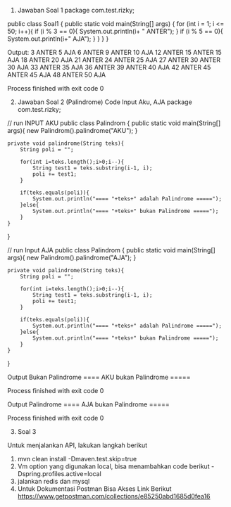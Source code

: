 1. Jawaban Soal 1
package com.test.rizky;

public class Soal1 {
    public static void main(String[] args) {
        for (int i = 1; i <= 50; i++){
            if  (i % 3 == 0){
                System.out.println(i+ " ANTER");
            }
            if  (i % 5 == 0){
                System.out.println(i+" AJA");
            }
        }
    }
}


Output:
3 ANTER
5 AJA
6 ANTER
9 ANTER
10 AJA
12 ANTER
15 ANTER
15 AJA
18 ANTER
20 AJA
21 ANTER
24 ANTER
25 AJA
27 ANTER
30 ANTER
30 AJA
33 ANTER
35 AJA
36 ANTER
39 ANTER
40 AJA
42 ANTER
45 ANTER
45 AJA
48 ANTER
50 AJA

Process finished with exit code 0


2. Jawaban Soal 2 (Palindrome)
Code Input Aku, AJA
package com.test.rizky;


// run INPUT AKU
public class Palindrom {
    public static void main(String[] args){
        new Palindrom().palindrome("AKU");
    }

    private void palindrome(String teks){
        String poli = "";

        for(int i=teks.length();i>0;i--){
            String test1 = teks.substring(i-1, i);
            poli += test1;
        }

        if(teks.equals(poli)){
            System.out.println("==== "+teks+" adalah Palindrome =====");
        }else{
            System.out.println("==== "+teks+" bukan Palindrome =====");
        }
    }
}

// run Input AJA
public class Palindrom {
    public static void main(String[] args){
        new Palindrom().palindrome("AJA");
    }

    private void palindrome(String teks){
        String poli = "";

        for(int i=teks.length();i>0;i--){
            String test1 = teks.substring(i-1, i);
            poli += test1;
        }

        if(teks.equals(poli)){
            System.out.println("==== "+teks+" adalah Palindrome =====");
        }else{
            System.out.println("==== "+teks+" bukan Palindrome =====");
        }
    }
}

Output Bukan Palindrome
==== AKU bukan Palindrome =====

Process finished with exit code 0

Output Palindrome
==== AJA bukan Palindrome =====

Process finished with exit code 0

3. Soal 3

Untuk menjalankan API, lakukan langkah berikut
1. mvn clean install -Dmaven.test.skip=true
2. Vm option yang digunakan local, bisa menambahkan code berikut -Dspring.profiles.active=local
3. jalankan redis dan mysql
4. Untuk Dokumentasi Postman Bisa Akses Link Berikut https://www.getpostman.com/collections/e85250abd1685d0fea16

